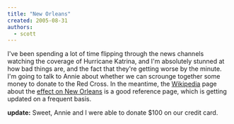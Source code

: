 ```yaml
---
title: "New Orleans"
created: 2005-08-31
authors: 
  - scott
---
```


I've been spending a lot of time flipping through the news channels watching the coverage of Hurricane Katrina, and I'm absolutely stunned at how bad things are, and the fact that they're getting worse by the minute. I'm going to talk to Annie about whether we can scrounge together some money to donate to the Red Cross. In the meantime, the [Wikipedia](http://www.wikipedia.org/) page about the [effect on New Orleans](http://en.wikipedia.org/wiki/Effect_of_Hurricane_Katrina_on_New_Orleans) is a good reference page, which is getting updated on a frequent basis.

**update:** Sweet, Annie and I were able to donate $100 on our credit card.
